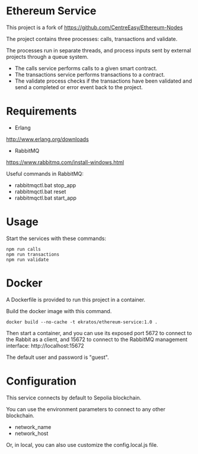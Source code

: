 # Ethereum Service

This project is a fork of https://github.com/CentreEasy/Ethereum-Nodes

The project contains three processes: calls, transactions and validate.

The processes run in separate threads, and process inputs sent by external projects through a queue system.

- The calls service performs calls to a given smart contract.
- The transactions service performs transactions to a contract.
- The validate process checks if the transactions have been validated and send a completed or error event back to the project.

# Requirements

- Erlang

http://www.erlang.org/downloads

- RabbitMQ

https://www.rabbitmq.com/install-windows.html

Useful commands in RabbitMQ:

- rabbitmqctl.bat stop_app
- rabbitmqctl.bat reset
- rabbitmqctl.bat start_app

# Usage

Start the services with these commands:

```
npm run calls
npm run transactions
npm run validate
```

# Docker

A Dockerfile is provided to run this project in a container.

Build the docker image with this command.

```
docker build --no-cache -t ekratos/ethereum-service:1.0 .
```

Then start a container, and you can use its exposed port 5672 to connect to the Rabbit as a client, and 15672 to connect to the RabbitMQ management interface: http://localhost:15672

The default user and password is "guest".

# Configuration

This service connects by default to Sepolia blockchain.

You can use the environment parameters to connect to any other blockchain.
- network_name
- network_host

Or, in local, you can also use customize the config.local.js file.
